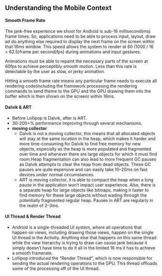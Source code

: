 ## Understanding the Mobile Context

#### Smooth Frame Rate
The jank-free experience we shoot for Android is sub-16 millisecond(ms) frame times. So, applications need to be able to process input, layout, draw ad do anything else required to display the next frame on the screen within that 16ms window. This speed allows the system to render at 60 (1000 / 16 = 62.5)frame per second(fps) during animations and input gestures.

Animations must be able to repaint the necessary parts of the screen at 60fps to achieve perceptibly smooth motion. Less than this rate is detectable by the user as slow, or jerky animation.

Hitting a smooth frame rate means any particular frame needs to execute all rendering code(including the framework processing the rendering commands to send theme to the GPU and the GPU drawing them into the buffer which is then shown on the screen) within 16ms.

#### Dalvik & ART
+ Before Lollipop is Dalvik, after is ART.
+ 30-200+% performance improving through several mechanisms.
+ **moving collector**
	-	Dalvik is not a moving collector, this means that all allocated objects will stay at the same location in the heap, which makes it harder and more time-consuming for Dalvik to find free memory for new objects, especially as the heap is more populated and fragmented over time and whenever there are large objects for which it must find room.Heap fragmentation can also lead to more frequent GC pauses as Dalvik attempts to clear the heap from dead objects. These GC pauses are quite expensive and can easily take 10–20ms on fast devices under normal circumstances.
	- ART is moving collector, it is able to compact the heap when a long pause in the application won’t impact user experience. Also, there is a separate heap for large objects like bitmaps, making it faster to find memory for these large objects without wading through the potentially fragmented regular heap. Pauses in ART are regularly in the realm of 2–3ms.

#### UI Thread & Render Thread
+ Android is a single-threaded UI system, where all operations that happen on views, including drawing those views, happen on the single UI thread in the Activity. Anything else that happens on this same thread while the view hierarchy is trying to draw can cause jank because it simply doesn’t have time to do it all in the limited 16 ms it has to achieve a smooth framerate.
+ Lollipop introduced the "Render Thread", which is now responsible for sending the actual rendering operations to the GPU. This thread offloads some of the processing off of the UI thread.